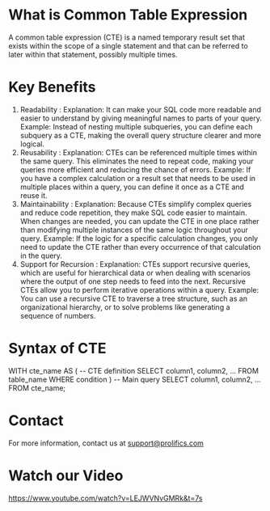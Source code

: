 # What is Common Table Expression
A common table expression (CTE) is a named temporary result set that exists within the scope of a single statement and that can be referred to later within that statement, possibly multiple times.

# Key Benefits
1. Readability :
   Explanation: It can make your SQL code more readable and easier to understand by giving meaningful names to parts of your query.
   Example: Instead of nesting multiple subqueries, you can define each subquery as a CTE, making the overall query structure clearer and more logical.
2. Reusability :
   Explanation: CTEs can be referenced multiple times within the same query. This eliminates the need to repeat code, making your queries more efficient and reducing the 
   chance of errors.
   Example: If you have a complex calculation or a result set that needs to be used in multiple places within a query, you can define it once as a CTE and reuse it.
3. Maintainability :
   Explanation: Because CTEs simplify complex queries and reduce code repetition, they make SQL code easier to maintain. When changes are needed, you can update the CTE in 
   one 
   place rather than modifying multiple instances of the same logic throughout your query.
   Example: If the logic for a specific calculation changes, you only need to update the CTE rather than every occurrence of that calculation in the query.
4. Support for Recursion :
   Explanation: CTEs support recursive queries, which are useful for hierarchical data or when dealing with scenarios where the output of one step needs to feed into the 
   next. Recursive CTEs allow you to perform iterative operations within a query.
   Example: You can use a recursive CTE to traverse a tree structure, such as an organizational hierarchy, or to solve problems like generating a sequence of numbers.

# Syntax of CTE

WITH cte_name AS 
(
    -- CTE definition
    SELECT column1, column2, ...
    FROM table_name
    WHERE condition
)
-- Main query
SELECT column1, column2, ...
FROM cte_name;

# Contact
For more information, contact us at support@prolifics.com

# Watch our Video
https://www.youtube.com/watch?v=LEJWVNvGMRk&t=7s
